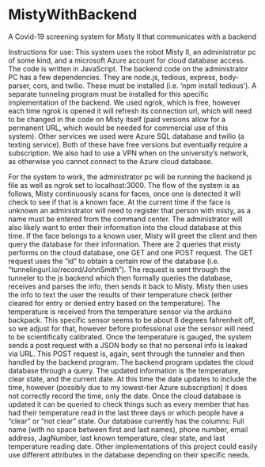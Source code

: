 # MistyWithBackend
A Covid-19 screening system for Misty II that communicates with a backend

Instructions for use:
This system uses the robot Misty II, an administrator pc of some kind, and a microsoft Azure account for cloud database access. The code is written in JavaScript. The backend code on the administrator PC has a few dependencies. They are node.js, tedious, express, body-parser, cors, and twilio. These must be installed (i.e. ‘npm install tedious’). A separate tunneling program must be installed for this specific implementation of the backend. We used ngrok, which is free, however each time ngrok is opened it will refresh its connection url, which will need to be changed in the code on Misty itself (paid versions allow for a permanent URL, which would be needed for commercial use of this system). Other services we used were Azure SQL database and twilio (a texting service). Both of these have free versions but eventually require a subscription. We also had to use a VPN when on the university’s network, as otherwise you cannot connect to the Azure cloud database.

For the system to work, the administrator pc will be running the backend js file as well as ngrok set to localhost:3000. The flow of the system is as follows, Misty continuously scans for faces, once one is detected it will check to see if that is a known face. At the current time if the face is unknown an administrator will need to register that person with misty, as a name must be entered from the command center. The administrator will also likely want to enter their information into the cloud database at this time. If the face belongs to a known user, Misty will greet the client and then query the database for their information. There are 2 queries that misty performs on the cloud database, one GET and one POST request. The GET request uses the “id” to obtain a certain row of the database (i.e. “tunnelingurl.io/record/JohnSmith”). The request is sent through the tunneler to the js backend which then formally queries the database, receives and parses the info, then sends it back to Misty. Misty then uses the info to text the user the results of their temperature check (either cleared for entry or denied entry based on the temperature). The temperature is received from the temperature sensor via the arduino backpack. This specific sensor seems to be about 8 degrees fahrenheit off, so we adjust for that, however before professional use the sensor will need to be scientifically calibrated. Once the temperature is gauged, the system sends a post request with a JSON body so that no personal info is leaked via URL. This POST request is, again, sent through the tunneler and then handled by the backend program. The backend program updates the cloud database through a query. The updated information is the temperature, clear state, and the current date. At this time the date updates to include the time, however (possibly due to my lowest-tier Azure subscription) it does not correctly record the time, only the date. Once the cloud database is updated it can be queried to check things such as every member that has had their temperature read in the last three days or which people have a “clear” or “not clear” state. Our database currently has the columns: Full name (with no space between first and last names), phone number, email address, JagNumber, last known temperature, clear state, and last temperature reading date. Other implementations of this project could easily use different attributes in the database depending on their specific needs. 
